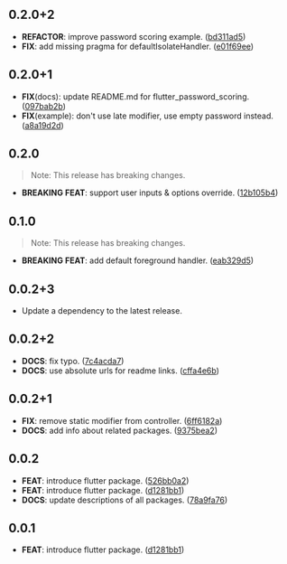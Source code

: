 ## 0.2.0+2

 - **REFACTOR**: improve password scoring example. ([bd311ad5](https://github.com/inway/dart_zxcvbn/commit/bd311ad535779829be2bb7c7c9e6a50342c3d582))
 - **FIX**: add missing pragma for defaultIsolateHandler. ([e01f69ee](https://github.com/inway/dart_zxcvbn/commit/e01f69eebb211f925ba55d7373c478cfff9a7ef0))

## 0.2.0+1

 - **FIX**(docs): update README.md for flutter_password_scoring. ([097bab2b](https://github.com/inway/dart_zxcvbn/commit/097bab2b637f434ecc908e4b06889ea691715375))
 - **FIX**(example): don't use late modifier, use empty password instead. ([a8a19d2d](https://github.com/inway/dart_zxcvbn/commit/a8a19d2d39559861a223d2d358a6eece42bd6acc))

## 0.2.0

> Note: This release has breaking changes.

 - **BREAKING** **FEAT**: support user inputs & options override. ([12b105b4](https://github.com/inway/dart_zxcvbn/commit/12b105b447500dbfd69b87f1a3066794944e323a))

## 0.1.0

> Note: This release has breaking changes.

 - **BREAKING** **FEAT**: add default foreground handler. ([eab329d5](https://github.com/inway/dart_zxcvbn/commit/eab329d508bb16826cfa4c6056e0a84d9815b037))

## 0.0.2+3

 - Update a dependency to the latest release.

## 0.0.2+2

 - **DOCS**: fix typo. ([7c4acda7](https://github.com/inway/dart_zxcvbn/commit/7c4acda71ae355a05c2e8d4882211ce72e16fbac))
 - **DOCS**: use absolute urls for readme links. ([cffa4e6b](https://github.com/inway/dart_zxcvbn/commit/cffa4e6b2c5718c169b15758650a8a5108776395))

## 0.0.2+1

 - **FIX**: remove static modifier from controller. ([6ff6182a](https://github.com/inway/dart_zxcvbn/commit/6ff6182a23e68ac16e1ff1523785285a9ff4d4da))
 - **DOCS**: add info about related packages. ([9375bea2](https://github.com/inway/dart_zxcvbn/commit/9375bea256001850d7dcf89e4a8347da68666839))

## 0.0.2

 - **FEAT**: introduce flutter package. ([526bb0a2](https://github.com/inway/dart_zxcvbn/commit/526bb0a2425796d272afa4aa421e214fae19c64f))
 - **FEAT**: introduce flutter package. ([d1281bb1](https://github.com/inway/dart_zxcvbn/commit/d1281bb17f8b73079367a7cf2b40c306a9ee7fe1))
 - **DOCS**: update descriptions of all packages. ([78a9fa76](https://github.com/inway/dart_zxcvbn/commit/78a9fa76f66eecbccd85bbe850dd2823f6a0aa0e))

## 0.0.1

 - **FEAT**: introduce flutter package. ([d1281bb1](https://github.com/inway/dart_zxcvbn/commit/d1281bb17f8b73079367a7cf2b40c306a9ee7fe1))


